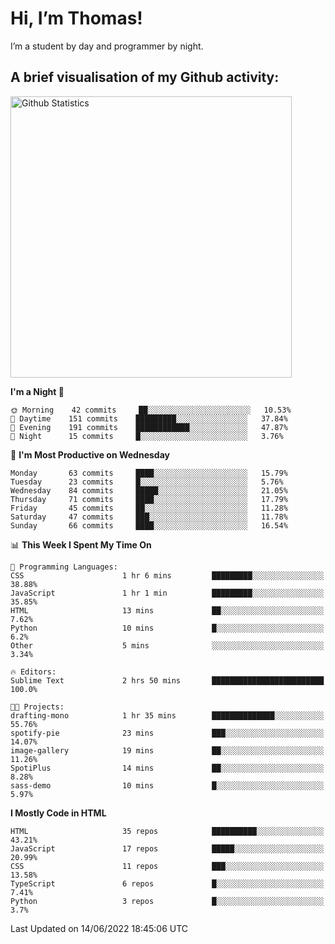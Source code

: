 # Hi, I’m Thomas!
I’m a student by day and programmer by night.

## A brief visualisation of my Github activity:

<img title="My Github Statistics" alt="Github Statistics" width="450px" src="https://github-readme-stats.vercel.app/api?username=thomasrettig&show_icons=true&include_all_commits=true&count_private=true&&hide=issues&theme=tokyonight&border_radius=6px"/>

<!--START_SECTION:waka-->
**I'm a Night 🦉** 

```text
🌞 Morning    42 commits     ██░░░░░░░░░░░░░░░░░░░░░░░   10.53% 
🌆 Daytime    151 commits    █████████░░░░░░░░░░░░░░░░   37.84% 
🌃 Evening    191 commits    ████████████░░░░░░░░░░░░░   47.87% 
🌙 Night      15 commits     █░░░░░░░░░░░░░░░░░░░░░░░░   3.76%

```
📅 **I'm Most Productive on Wednesday** 

```text
Monday       63 commits     ████░░░░░░░░░░░░░░░░░░░░░   15.79% 
Tuesday      23 commits     █░░░░░░░░░░░░░░░░░░░░░░░░   5.76% 
Wednesday    84 commits     █████░░░░░░░░░░░░░░░░░░░░   21.05% 
Thursday     71 commits     ████░░░░░░░░░░░░░░░░░░░░░   17.79% 
Friday       45 commits     ██░░░░░░░░░░░░░░░░░░░░░░░   11.28% 
Saturday     47 commits     ███░░░░░░░░░░░░░░░░░░░░░░   11.78% 
Sunday       66 commits     ████░░░░░░░░░░░░░░░░░░░░░   16.54%

```


📊 **This Week I Spent My Time On** 

```text
💬 Programming Languages: 
CSS                      1 hr 6 mins         █████████░░░░░░░░░░░░░░░░   38.88% 
JavaScript               1 hr 1 min          █████████░░░░░░░░░░░░░░░░   35.85% 
HTML                     13 mins             ██░░░░░░░░░░░░░░░░░░░░░░░   7.62% 
Python                   10 mins             █░░░░░░░░░░░░░░░░░░░░░░░░   6.2% 
Other                    5 mins              ░░░░░░░░░░░░░░░░░░░░░░░░░   3.34%

🔥 Editors: 
Sublime Text             2 hrs 50 mins       █████████████████████████   100.0%

🐱‍💻 Projects: 
drafting-mono            1 hr 35 mins        ██████████████░░░░░░░░░░░   55.76% 
spotify-pie              23 mins             ███░░░░░░░░░░░░░░░░░░░░░░   14.07% 
image-gallery            19 mins             ██░░░░░░░░░░░░░░░░░░░░░░░   11.26% 
SpotiPlus                14 mins             ██░░░░░░░░░░░░░░░░░░░░░░░   8.28% 
sass-demo                10 mins             █░░░░░░░░░░░░░░░░░░░░░░░░   5.97%

```

**I Mostly Code in HTML** 

```text
HTML                     35 repos            ██████████░░░░░░░░░░░░░░░   43.21% 
JavaScript               17 repos            █████░░░░░░░░░░░░░░░░░░░░   20.99% 
CSS                      11 repos            ███░░░░░░░░░░░░░░░░░░░░░░   13.58% 
TypeScript               6 repos             █░░░░░░░░░░░░░░░░░░░░░░░░   7.41% 
Python                   3 repos             █░░░░░░░░░░░░░░░░░░░░░░░░   3.7%

```



 Last Updated on 14/06/2022 18:45:06 UTC
<!--END_SECTION:waka-->
